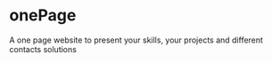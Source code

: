 # onePage
A one page website to present your skills, your projects and different contacts solutions
